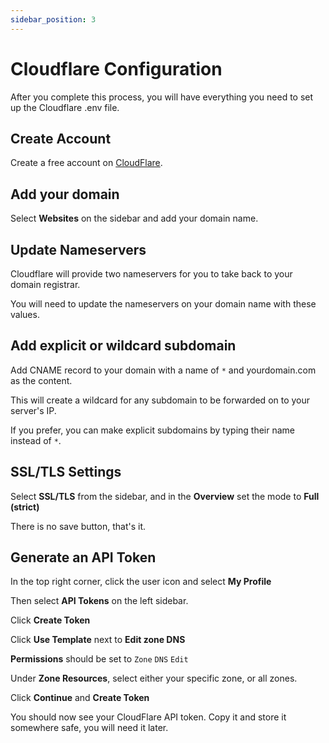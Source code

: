 ```yaml
---
sidebar_position: 3
---
```


# Cloudflare Configuration

After you complete this process, you will have everything you need to set up the Cloudflare .env file.

## Create Account

Create a free account on [CloudFlare](https://www.cloudflare.com/).

## Add your domain

Select **Websites** on the sidebar and add your domain name.

## Update Nameservers

Cloudflare will provide two nameservers for you to take back to your domain registrar.

You will need to update the nameservers on your domain name with these values.

## Add explicit or wildcard subdomain

Add CNAME record to your domain with a name of `*` and yourdomain.com as the content.

This will create a wildcard for any subdomain to be forwarded on to your server's IP.

If you prefer, you can make explicit subdomains by typing their name instead of `*`.

## SSL/TLS Settings

Select **SSL/TLS** from the sidebar, and in the **Overview** set the mode to **Full (strict)**

There is no save button, that's it.

## Generate an API Token

In the top right corner, click the user icon and select **My Profile**

Then select **API Tokens** on the left sidebar.

Click **Create Token**

Click **Use Template** next to **Edit zone DNS**

**Permissions** should be set to `Zone` `DNS` `Edit`

Under **Zone Resources**, select either your specific zone, or all zones.

Click **Continue** and **Create Token**

You should now see your CloudFlare API token. Copy it and store it somewhere safe, you will need it later.
